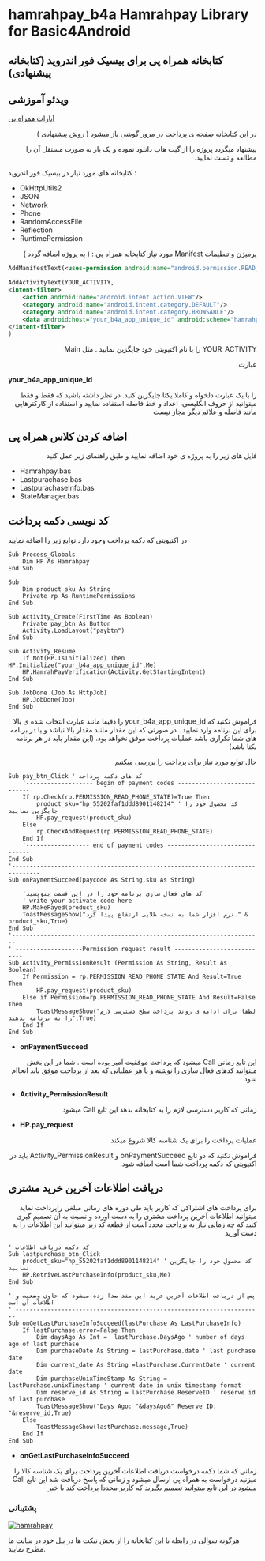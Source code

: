 # hamrahpay_b4a  Hamrahpay Library for Basic4Android
## کتابخانه همراه پی برای بیسیک فور اندروید  (کتابخانه پیشنهادی)
## ویدئو آموزشی  
[آپارات همراه پی](https://www.aparat.com/v/TBxuV)
<p dir='rtl' align='right'>
در این کتابخانه صفحه ی پرداخت در مرور گوشی باز میشود ( روش پیشنهادی )

</p>
<p dir='rtl' align='right'>
پیشنهاد میگردد پروژه را از گیت هاب دانلود نموده و یک بار به صورت مستقل آن را مطالعه و تست نمایید.
</p>

کتابخانه های مورد نیاز در بیسیک فور اندروید :
* OkHttpUtils2
* JSON
* Network
* Phone
* RandomAccessFile
* Reflection
* RuntimePermission
<p dir='rtl' align='right'>
پرمیژن و تنظیمات Manifest مورد نیاز کتابخانه همراه پی : ( به پروژه اضافه گردد )
</p>

```xml
AddManifestText(<uses-permission android:name="android.permission.READ_PHONE_STATE" />)

AddActivityText(YOUR_ACTIVITY,
<intent-filter>
    <action android:name="android.intent.action.VIEW"/>
    <category android:name="android.intent.category.DEFAULT"/>
    <category android:name="android.intent.category.BROWSABLE"/>
    <data android:host="your_b4a_app_unique_id" android:scheme="hamrahpay"/>
</intent-filter> 
)
```
<p dir='rtl' align='right'>
YOUR_ACTIVITY را با نام اکتیویتی خود جایگزین نمایید . مثل Main
</p>

<p dir='rtl' align='right'>
عبارت
</p>

**your_b4a_app_unique_id**
<p dir='rtl' align='right'>
را با یک عبارت دلخواه و کاملا یکتا جایگزین کنید.
در نظر داشته باشید که فقط و فقط میتوانید از حروف انگلیسی، اعداد و خط فاصله استفاده نمایید و استفاده از کارکترهایی مانند فاصله و علائم دیگر مجاز نیست
</p>

## اضافه کردن کلاس همراه پی  
<p dir='rtl' align='right'>
فایل های زیر  را به پروژه ی خود اضافه نمایید و طبق راهنمای زیر عمل کنید

* Hamrahpay.bas
* Lastpurachase.bas
* LastpurachaseInfo.bas
* StateManager.bas
</p>

## کد نویسی دکمه پرداخت  
در اکتیویتی که دکمه پرداخت وجود دارد توابع زیر را اضافه نمایید

```VBA
Sub Process_Globals
	Dim HP As Hamrahpay
End Sub

Sub 
	Dim product_sku As String
	Private rp As RuntimePermissions
End Sub

Sub Activity_Create(FirstTime As Boolean)
	Private pay_btn As Button
	Activity.LoadLayout("paybtn")
End Sub

Sub Activity_Resume
	If Not(HP.IsInitialized) Then HP.Initialize("your_b4a_app_unique_id",Me)
	HP.HamrahPayVerification(Activity.GetStartingIntent)
End Sub

Sub JobDone (Job As HttpJob)
	HP.JobDone(Job)
End Sub
```
<p dir='rtl' align='right'>
فراموش نکنید که your_b4a_app_unique_id را دقیقا مانند عبارت انتخاب شده ی بالا برای این برنامه وارد نمایید . در صورتی که این مقدار مانند مقدار بالا نباشد و یا در برنامه های شما تکراری باشد عملیات پرداخت موفق نخواهد بود.
(این مقدار باید در هر برنامه یکتا باشد)
</p>
<p dir='rtl' align='right'>
حال توابع مورد نیاز برای پرداخت را بررسی میکنیم
</p>

```VBA
Sub pay_btn_Click ' کد های دکمه پرداخت
	'------------------- begin of payment codes ----------------------------
	If rp.Check(rp.PERMISSION_READ_PHONE_STATE)=True Then
		product_sku="hp_55202faf1ddd8901148214" ' کد محصول خود را جایگزین نمایید
		HP.pay_request(product_sku)
	Else
		rp.CheckAndRequest(rp.PERMISSION_READ_PHONE_STATE)
	End If
	'------------------ end of payment codes -------------------------------
End Sub
'------------------------------------------------------------------------------
Sub	onPaymentSucceed(paycode As String,sku As String)
	
	'کد های فعال سازی برنامه خود را در این قسمت بنویسید
	' write your activate code here
	HP.MakePayed(product_sku)
	ToastMessageShow("نرم افزار شما به نسخه طلایی ارتقاع پیدا کرد." & product_sku,True)
End Sub
'-----------------------------------------------------------------------
' -------------------Permission request result ---------------------------
Sub Activity_PermissionResult (Permission As String, Result As Boolean)
	If Permission = rp.PERMISSION_READ_PHONE_STATE And Result=True Then
		HP.pay_request(product_sku)
	Else if Permission=rp.PERMISSION_READ_PHONE_STATE And Result=False Then
		ToastMessageShow("لطفا برای ادامه ی روند پرداخت سطح دسترسی لازم را به برنامه بدهید",True)
	End If
End Sub
```
* **onPaymentSucceed**
<p dir='rtl' align='right'>
این تابع زمانی Call میشود که پرداخت موفقیت آمیز بوده است . شما در این بخش میتوانید کدهای فعال سازی را نوشته و یا هر عملیاتی که بعد از پرداخت موفق باید انحاام شود
</p>

* **Activity_PermissionResult**
<p dir='rtl' align='right'>
زمانی که کاربر دسترسی لازم را به کتابخانه بدهد این تابع Call میشود
</p>

* **HP.pay_request**
<p dir='rtl' align='right'>
عملیات پرداخت را برای یک شناسه کالا شروع میکند
</p>


<p dir='rtl' align='right'>
فراموش نکنید که دو تابع onPaymentSucceed و Activity_PermissionResult باید در اکتیویتی که دکمه پرداخت شما است اضافه شود.
</p>

## دریافت اطلاعات آخرین خرید مشتری  
<p dir='rtl' align='right'>
برای پرداخت های اشتراکی که کاربر باید طی دوره های زمانی مبلغی راپرداخت نماید میتوانید اطلاعات  آخرین پرداخت مشتری را به دست آورده و نسبت به آن تصمیم گیری کنید که چه زمانی نیاز به پرداخت مجدد است
از قطعه کد زیر میتوانید این اطلاعات را به دست آورید
</p>

```VBA
' کد دکمه دریافت اطلاعات
Sub lastpurchase_btn_Click
	product_sku="hp_55202faf1ddd8901148214" ' کد محصول خود را جایگزین نمایید
	HP.RetriveLastPurchaseInfo(product_sku,Me)
End Sub

' پس از دریافت اطلاعات آخرین خرید این متد صدا زده میشود که حاوی وضعیت و اطلاعات آن است
' ----------------------------------------------------------------------
Sub	onGetLastPurchaseInfoSucceed(lastPurchase As LastPurchaseInfo)
	If lastPurchase.error=False Then
		Dim daysAgo As Int =  lastPurchase.DaysAgo ' number of days ago of last purchase
		Dim purchaseDate As String = lastPurchase.date ' last purchase date
		Dim current_date As String =lastPurchase.CurrentDate ' current date
		Dim purchaseUnixTimeStamp As String = lastPurchase.unixTimestamp ' current date in unix timestamp format
		Dim reserve_id As String = lastPurchase.ReserveID ' reserve id of last purchase
		ToastMessageShow("Days Ago: "&daysAgo&" Reserve ID: "&reserve_id,True)
	Else
		ToastMessageShow(lastPurchase.message,True)
	End If
End Sub
```
* **onGetLastPurchaseInfoSucceed**
<p dir='rtl' align='right'>
زمانی که شما دکمه درخواست دریافت اطلاعات آخرین پرداخت برای یک شناسه کالا را میزنید درخواست به همراه پی ارسال میشود و زمانی که پاسخ دریافت شد این تابع Call  میشود 
در این تابع میتوانید تصمیم بگیرید که کاربر مجددا پرداخت کند یا خیر
</p>


### پشتیبانی 

[![hamrahpay](https://hamrahpay.com/assets/home/theme/img/logo-red.png)](https://hamrahpay.com)


 هرگونه سوالی در رابطه با این کتابخانه را از بخش تیکت ها در پنل خود در سایت ما مطرح نمایید.
